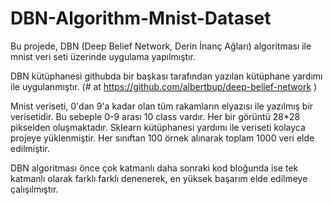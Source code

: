 # DBN-Algorithm-Mnist-Dataset

Bu projede, DBN (Deep Belief Network, Derin İnanç Ağları) algoritması ile mnist veri seti üzerinde uygulama yapılmıştır.

DBN kütüphanesi githubda bir başkası tarafından yazılan kütüphane yardımı ile uygulanmıştır. (# at https://github.com/albertbup/deep-belief-network )

Mnist veriseti, 0'dan 9'a kadar olan tüm rakamların elyazısı ile yazılmış bir verisetidir. Bu sebeple 0-9 arası 10 class vardır.
Her bir görüntü 28*28 pikselden oluşmaktadır.
Sklearn kütüphanesi yardımı ile veriseti kolayca projeye yüklenmiştir. 
Her sınıftan 100 örnek alınarak toplam 1000 veri elde edilmiştir.

DBN algoritması önce çok katmanlı daha sonraki kod bloğunda ise tek katmanlı olarak farklı farklı denenerek, en yüksek başarım elde edilmeye çalışılmıştır.

